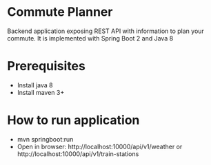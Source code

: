 # Commute Planner 
Backend application exposing REST API with information to plan your commute.
It is implemented with Spring Boot 2 and Java 8

# Prerequisites
- Install java 8
- Install maven 3+

# How to run application
- mvn springboot:run
- Open in browser: http://localhost:10000/api/v1/weather or http://localhost:10000/api/v1/train-stations


